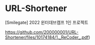 # URL-Shortener

[Smilegate] 2022 윈터데브캠프 1인 프로젝트

https://github.com/200000001/URL-Shortener/files/10174184/1._ReCoder_.pdf)
